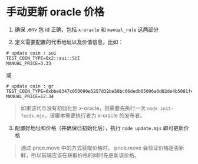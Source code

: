 # 手动更新 oracle 价格


1. 确保 .env 包 id 正确，包括 `x-oracle` 和 `manual_rule` 这两部分

2. 定义需要配置的代币地址以及价值信息，比如：

```
# update coin : sui
TEST_COIN_TYPE=0x2::sui::SUI
MANUAL_PRICE=3.33
```

或

```
# update coin : gr
TEST_COIN_TYPE=0xbbe8347c050690e5257d32be58bc66dedb65096a0d02de4b5081fedc129367ff::coin_gr::COIN_GR
MANUAL_PRICE=12.34
```

> 如果该代币没有初始化到 x-oracle，则需要先执行一次 `node init-feeds.mjs`。该脚本需要执行者为 x-oracle 的发布者。

3. 配置好地址和价格（并确保已初始化后），执行 `node update.mjs` 即可更新价格


> 通过 price.move 中的方式获取价格时， price.move 会验证价格是否新鲜，所以前端应该在获取价格的同时先更新该价格。

